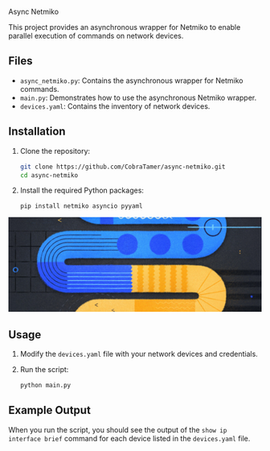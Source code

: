  Async Netmiko

This project provides an asynchronous wrapper for Netmiko to enable parallel execution of commands on network devices.

## Files

- `async_netmiko.py`: Contains the asynchronous wrapper for Netmiko commands.
- `main.py`: Demonstrates how to use the asynchronous Netmiko wrapper.
- `devices.yaml`: Contains the inventory of network devices.

## Installation

1. Clone the repository:
    ```bash
    git clone https://github.com/CobraTamer/async-netmiko.git
    cd async-netmiko
    ```

2. Install the required Python packages:
    ```bash
    pip install netmiko asyncio pyyaml
    ```
![Project Banner](https://raw.githubusercontent.com/CobraTamer/asynco-netmiko/main/IMG_7089.jpeg)

## Usage

1. Modify the `devices.yaml` file with your network devices and credentials.

2. Run the script:
    ```bash
    python main.py
    ```

## Example Output

When you run the script, you should see the output of the `show ip interface brief` command for each device listed in the `devices.yaml` file.
